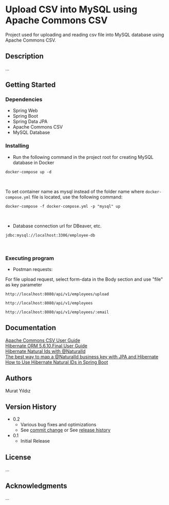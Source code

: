 # Upload CSV into MySQL using Apache Commons CSV
Project used for uploading and reading csv file into MySQL database using Apache Commons CSV.

## Description

...

## Getting Started

### Dependencies

* Spring Web
* Spring Boot
* Spring Data JPA
* Apache Commons CSV
* MySQL Database


### Installing


* Run the following command in the project root for creating MySQL database in Docker

```
docker-compose up -d
```
<br/>

To set container name as mysql instead of the folder name where `docker-compose.yml` file is located, use the following command:

```
docker-compose -f docker-compose.yml -p "mysql" up
```
<br/>

* Database connection url for DBeaver, etc.

```
jdbc:mysql://localhost:3306/employee-db
```

<br/>

### Executing program

* Postman requests:

For file upload request, select form-data in the Body section and use "file" as key parameter
```
http://localhost:8080/api/v1/employees/upload
```

```
http://localhost:8080/api/v1/employees
```

```
http://localhost:8080/api/v1/employees/:email
```

## Documentation
[Apache Commons CSV User Guide](https://commons.apache.org/proper/commons-csv/user-guide.html#Using_an_enum_to_define_a_header)<br/>
[Hibernate ORM 5.6.10.Final User Guide](https://docs.jboss.org/hibernate/orm/5.6/userguide/html_single/Hibernate_User_Guide.html#naturalid)<br/>
[Hibernate Natural Ids with @NaturalId](https://howtodoinjava.com/hibernate/hibernate-naturalid-example-tutorial/)<br/>
[The best way to map a @NaturalId business key with JPA and Hibernate](https://vladmihalcea.com/the-best-way-to-map-a-naturalid-business-key-with-jpa-and-hibernate/)
[How to Use Hibernate Natural IDs in Spring Boot](https://dzone.com/articles/how-to-use-hibernate-natural-ids-in-spring-boot)



## Authors
Murat Yıldız

## Version History

* 0.2
    * Various bug fixes and optimizations
    * See [commit change]() or See [release history]()
* 0.1
    * Initial Release

## License

...

## Acknowledgments
...